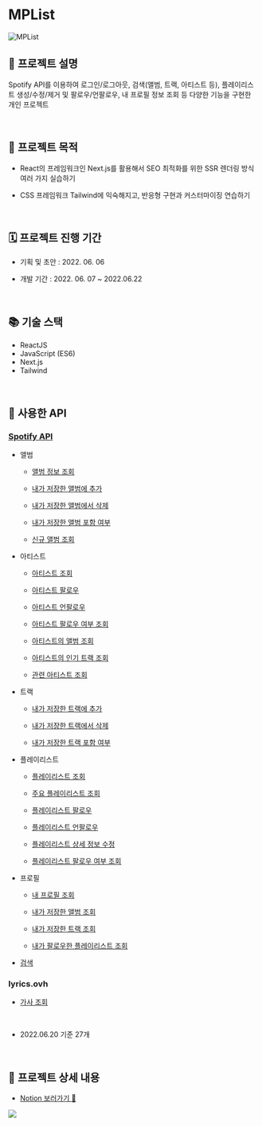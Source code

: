 # MPList

<img src="https://user-images.githubusercontent.com/95613159/174541625-54b26022-03d8-4235-a4ad-e574d5511a42.png" alt="MPList">

## 📄 프로젝트 설명

Spotify API를 이용하여 로그인/로그아웃, 검색(앨범, 트랙, 아티스트 등), 플레이리스트 생성/수정/제거 및 팔로우/언팔로우, 내 프로필 정보 조회 등 다양한 기능을 구현한 개인 프로젝트

<br />

## 🎯 프로젝트 목적

- React의 프레임워크인 Next.js를 활용해서 SEO 최적화를 위한 SSR 렌더링 방식 여러 가지 실습하기

- CSS 프레임워크 Tailwind에 익숙해지고, 반응형 구현과 커스터마이징 연습하기

<br />

## 🗓 프로젝트 진행 기간

- 기획 및 초안 : 2022. 06. 06

- 개발 기간 : 2022. 06. 07 ~ 2022.06.22

<br />

## 📚 기술 스택

- ReactJS
- JavaScript (ES6)
- Next.js
- Tailwind

<br />

## 📑 사용한 API

### [Spotify API](https://developer.spotify.com/documentation/web-api/reference/#/)

- 앨범

  - [앨범 정보 조회](https://developer.spotify.com/documentation/web-api/reference/#/operations/get-an-album)

  - [내가 저장한 앨범에 추가](https://developer.spotify.com/documentation/web-api/reference/#/operations/save-albums-user)

  - [내가 저장한 앨범에서 삭제](https://developer.spotify.com/documentation/web-api/reference/#/operations/remove-albums-user)

  - [내가 저장한 앨범 포함 여부](https://developer.spotify.com/documentation/web-api/reference/#/operations/check-users-saved-albums)

  - [신규 앨범 조회](https://developer.spotify.com/documentation/web-api/reference/#/operations/get-new-releases)

- 아티스트

  - [아티스트 조회](https://developer.spotify.com/documentation/web-api/reference/#/operations/get-an-artist)

  - [아티스트 팔로우](https://developer.spotify.com/documentation/web-api/reference/#/operations/follow-artists-users)

  - [아티스트 언팔로우](https://developer.spotify.com/documentation/web-api/reference/#/operations/unfollow-artists-users)

  - [아티스트 팔로우 여부 조회](https://developer.spotify.com/documentation/web-api/reference/#/operations/check-current-user-follows)

  - [아티스트의 앨범 조회](https://developer.spotify.com/documentation/web-api/reference/#/operations/get-an-artists-albums)

  - [아티스트의 인기 트랙 조회](https://developer.spotify.com/documentation/web-api/reference/#/operations/get-an-artists-top-tracks)

  - [관련 아티스트 조회](https://developer.spotify.com/documentation/web-api/reference/#/operations/get-an-artists-related-artists)

- 트랙

  - [내가 저장한 트랙에 추가](https://developer.spotify.com/documentation/web-api/reference/#/operations/save-tracks-user)

  - [내가 저장한 트랙에서 삭제](https://developer.spotify.com/documentation/web-api/reference/#/operations/remove-tracks-user)

  - [내가 저장한 트랙 포함 여부](https://developer.spotify.com/documentation/web-api/reference/#/operations/check-users-saved-tracks)

- 플레이리스트

  - [플레이리스트 조회](https://developer.spotify.com/documentation/web-api/reference/#/operations/get-playlist)

  - [주요 플레이리스트 조회](https://developer.spotify.com/documentation/web-api/reference/#/operations/get-featured-playlists)

  - [플레이리스트 팔로우](https://developer.spotify.com/documentation/web-api/reference/#/operations/follow-playlist)

  - [플레이리스트 언팔로우](https://developer.spotify.com/documentation/web-api/reference/#/operations/unfollow-playlist)

  - [플레이리스트 상세 정보 수정](https://developer.spotify.com/documentation/web-api/reference/#/operations/get-playlist)

  - [플레이리스트 팔로우 여부 조회](https://developer.spotify.com/documentation/web-api/reference/#/operations/check-current-user-follows)

- 프로필

  - [내 프로필 조회](https://developer.spotify.com/documentation/web-api/reference/#/operations/get-current-users-profile)

  - [내가 저장한 앨범 조회](https://developer.spotify.com/documentation/web-api/reference/#/operations/get-users-saved-albums)

  - [내가 저장한 트랙 조회](https://developer.spotify.com/documentation/web-api/reference/#/operations/get-users-saved-tracks)

  - [내가 팔로우한 플레이리스트 조회](https://developer.spotify.com/documentation/web-api/reference/#/operations/get-a-list-of-current-users-playlists)

- [검색](https://developer.spotify.com/documentation/web-api/reference/#/operations/search)

### lyrics.ovh

- [가사 조회](https://lyricsovh.docs.apiary.io/#)

<br />

- 2022.06.20 기준 27개

<br />

## 👀 프로젝트 상세 내용

- [Notion 보러가기 📝](https://www.notion.so/MPList-37103c94cbf14920a3e4bbae4a8d209b "Notion으로 이동")

<img src="https://user-images.githubusercontent.com/95613159/174396663-73e176c8-24a2-4059-936c-ef75a870b51d.png">
